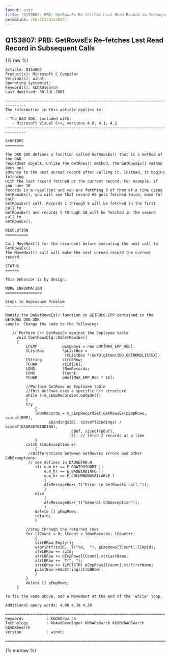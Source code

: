 ```yaml
---
layout: page
title: "Q153807: PRB: GetRowsEx Re-fetches Last Read Record in Subsequent Calls"
permalink: /kb/153/Q153807/
---
```


## Q153807: PRB: GetRowsEx Re-fetches Last Read Record in Subsequent Calls

{% raw %}

	Article: Q153807
	Product(s): Microsoft C Compiler
	Version(s): winnt:
	Operating System(s): 
	Keyword(s): kbDAOsearch
	Last Modified: 30-JUL-2001
	
	-------------------------------------------------------------------------------
	The information in this article applies to:
	
	- The DAO SDK, included with:
	   - Microsoft Visual C++, versions 4.0, 4.1, 4.2 
	-------------------------------------------------------------------------------
	
	SYMPTOMS
	========
	
	The DAO SDK defines a function called GetRowsEx() that is a method of the DAO
	recordset object. Unlike the GetRows() method, the GetRowsEx() method does not
	advance to the next unread record after calling it. Instead, it begins fetching
	with the last record fetched or the current record. For example, if you have 10
	records in a resultset and you are fetching 5 of them at a time using
	GetRowsEx(), you will see that record #5 gets fetched twice, once for each
	GetRowsEx() call. Records 1 through 5 will be fetched in the first call to
	GetRowsEx() and records 5 through 10 will be fetched in the second call to
	GetRowsEx().
	
	RESOLUTION
	==========
	
	Call MoveNext() for the recordset before executing the next call to GetRowsEx().
	The MoveNext() call will make the next unread record the current record.
	
	STATUS
	======
	
	This behavior is by design.
	
	MORE INFORMATION
	================
	
	Steps to Reproduce Problem
	--------------------------
	
	Modify the DoGetRowsEx() function in GETRDLG.CPP contained in the GETROWS DAO SDK
	sample. Change the code to the following:
	
	   // Perform C++ GetRowsEx against the Employee table
	     void CGetRowsDlg::DoGetRowsEx()
	     {
	         LPEMP           pEmpRows = new EMP[MAX_EMP_REC];
	         CListBox        *pListBox =
	                          (CListBox *)GetDlgItem(IDD_GETROWSLISTEX);
	         CString         strLBRow;
	         TCHAR           szId[16];
	         LONG            lNumRecords;
	         LONG            lCount;
	         TCHAR           pBuf[MAX_EMP_REC * 15];
	
	         //Perform GetRows on Employee table
	         //This GetRows uses a specific C++ structure
	         while (!m_cEmpRecordSet.GetEOF())
	         {
	         try
	             {
	             lNumRecords = m_cEmpRecordSet.GetRowsEx(pEmpRows, sizeof(EMP),
	                   &Bindings[0], sizeof(Bindings) / sizeof(DAORSETBINDING),
	                             pBuf, sizeof(pBuf),
	                             2); // fetch 2 records at a time
	             }
	         catch (CdbException e)
	             {
	          //Differentiate between GetRowsEx Errors and other CdbExceptions
	          // see defines in DAOGETRW.H
	             if( e.m_hr == E_ROWTOOSHORT ||
	                 e.m_hr == E_BADBINDINFO ||
	                 e.m_hr == E_COLUMNUNAVAILABLE )
	                 {
	                 AfxMessageBox(_T("Error in GetRowsEx call."));
	                 }
	             else
	                 {
	                 AfxMessageBox(_T("General CdbException"));
	                 }
	             delete [] pEmpRows;
	             return;
	             }
	
	         //Step through the returned rows
	         for (lCount = 0; lCount < lNumRecords; lCount++)
	             {
	             strLBRow.Empty();
	             wsprintf(szId, _T("%d,  "), pEmpRows[lCount].lEmpId);
	             strLBRow += szId;
	             strLBRow += pEmpRows[lCount].strLastName;
	             strLBRow += _T(", ");
	             strLBRow += (LPCTSTR) pEmpRows[lCount].strFirstName;
	             pListBox->AddString(strLBRow);
	             }
	         }
	         delete [] pEmpRows;
	     }
	
	To fix the code above, add a MoveNext at the end of the 'while' loop.
	
	Additional query words: 4.00 4.10 4.20
	
	======================================================================
	Keywords          : kbDAOsearch 
	Technology        : kbAudDeveloper kbDAOsearch kbSDKDAOSearch kbSDKSearch
	Version           : winnt:
	
	=============================================================================
	

{% endraw %}
